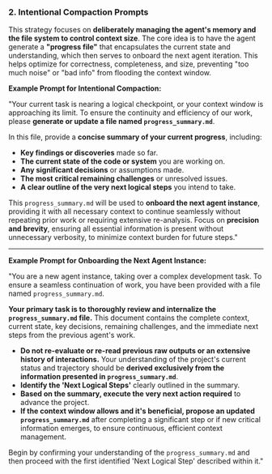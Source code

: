 ### 2. Intentional Compaction Prompts

This strategy focuses on **deliberately managing the agent's memory and the file system to control context size**. The core idea is to have the agent generate a **"progress file"** that encapsulates the current state and understanding, which then serves to onboard the next agent iteration. This helps optimize for correctness, completeness, and size, preventing "too much noise" or "bad info" from flooding the context window.

**Example Prompt for Intentional Compaction:**

"Your current task is nearing a logical checkpoint, or your context window is approaching its limit. To ensure the continuity and efficiency of our work, please **generate or update a file named `progress_summary.md`**.

In this file, provide a **concise summary of your current progress**, including:
*   **Key findings or discoveries** made so far.
*   **The current state of the code or system** you are working on.
*   **Any significant decisions** or assumptions made.
*   **The most critical remaining challenges** or unresolved issues.
*   **A clear outline of the very next logical steps** you intend to take.

This `progress_summary.md` will be used to **onboard the next agent instance**, providing it with all necessary context to continue seamlessly without repeating prior work or requiring extensive re-analysis. Focus on **precision and brevity**, ensuring all essential information is present without unnecessary verbosity, to minimize context burden for future steps."


---

**Example Prompt for Onboarding the Next Agent Instance:**

"You are a new agent instance, taking over a complex development task. To ensure a seamless continuation of work, you have been provided with a file named `progress_summary.md`.

**Your primary task is to thoroughly review and internalize the `progress_summary.md` file.** This document contains the complete context, current state, key decisions, remaining challenges, and the immediate next steps from the previous agent's work.

*   **Do not re-evaluate or re-read previous raw outputs or an extensive history of interactions.** Your understanding of the project's current status and trajectory should be **derived exclusively from the information presented in `progress_summary.md`**.
*   **Identify the 'Next Logical Steps'** clearly outlined in the summary.
*   **Based on the summary, execute the very next action required** to advance the project.
*   **If the context window allows and it's beneficial, propose an updated `progress_summary.md`** after completing a significant step or if new critical information emerges, to ensure continuous, efficient context management.

Begin by confirming your understanding of the `progress_summary.md` and then proceed with the first identified 'Next Logical Step' described within it."
